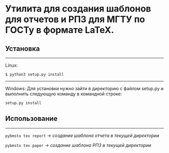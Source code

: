 # Утилита для создания шаблонов для отчетов и РПЗ для МГТУ по ГОСТу в формате LaTeX.

## Установка
---
Linux:
```shell
$ python3 setup.py install
```
---
Windows:
Для установки нужно зайти в директорию с файлом setup.py и выполнить следующую команду в командной строке:
```cmd
setup.py install
```


## Использование
---

`pybmstu tex report` -> *создание шаблона отчета в текущей директории*

`pybmstu tex paper` -> *создание шаблона РПЗ в текущей директории*
